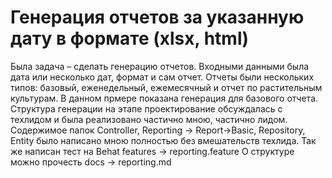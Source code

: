 Генерация отчетов за указанную дату в формате (xlsx, html)
========================
Была задача – сделать генерацию отчетов. Входными данными была дата или несколько дат, формат и сам отчет. Отчеты были нескольких типов: базовый, еженедельный, ежемесячный и    отчет по растительным культурам. В данном прмере показана генерация для базового отчета.
Структура генерации на этапе проектирование обсуждалась с техлидом и была реализовано частично мною, частично лидом. 
Содержимое папок Controller, Reporting → Report→Basic, Repository, Entity было написано мною полностью без вмешательств техлида.
Так же написан тест на Behat features →  reporting.feature
О структуре можно прочесть docs → reporting.md
 